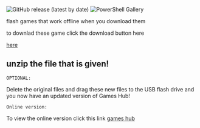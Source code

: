 ![GitHub release (latest by date)](https://img.shields.io/github/v/release/Trinculo54/Games-hub?style=for-the-badge) ![PowerShell Gallery](https://img.shields.io/powershellgallery/p/DNS.1.1.1.1)

flash games that work offline when you download them

to downlad these game click the download button here

[here](https://trinculo54.github.io/Games-hub/offline/Offline.zip)
 

## unzip the file that is given!

`OPTIONAL:` 

Delete the original files and drag these new files to the USB flash drive and you now have an updated version of Games Hub!

`Online version:` 

To view the online version click this link [games hub](https://trinculo54.github.io/Games-hub/)

